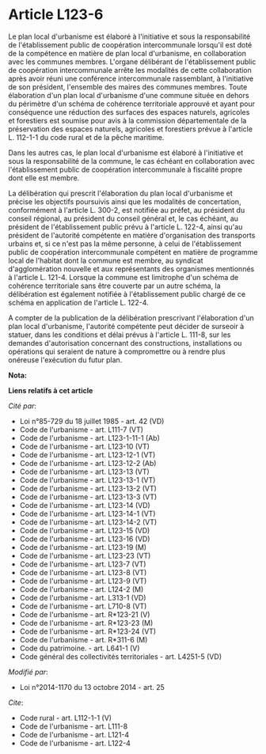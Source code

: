 # Article L123-6

Le plan local d'urbanisme est élaboré à l'initiative et sous la responsabilité de l'établissement public de coopération
intercommunale lorsqu'il est doté de la compétence en matière de plan local d'urbanisme, en collaboration avec les communes
membres. L'organe délibérant de l'établissement public de coopération intercommunale arrête les modalités de cette
collaboration après avoir réuni une conférence intercommunale rassemblant, à l'initiative de son président, l'ensemble des
maires des communes membres. Toute élaboration d'un plan local d'urbanisme d'une commune située en dehors du périmètre d'un
schéma de cohérence territoriale approuvé et ayant pour conséquence une réduction des surfaces des espaces naturels,
agricoles et forestiers est soumise pour avis à la commission départementale de la préservation des espaces naturels,
agricoles et forestiers prévue à l'article L. 112-1-1 du code rural et de la pêche maritime. 

Dans les autres cas, le plan local d'urbanisme est élaboré à l'initiative et sous la responsabilité de la commune, le cas
échéant en collaboration avec l'établissement public de coopération intercommunale à fiscalité propre dont elle est membre. 

La délibération qui prescrit l'élaboration du plan local d'urbanisme et précise les objectifs poursuivis ainsi que les
modalités de concertation, conformément à l'article L. 300-2, est notifiée au préfet, au président du conseil régional, au
président du conseil général et, le cas échéant, au président de l'établissement public prévu à l'article L. 122-4, ainsi
qu'au président de l'autorité compétente en matière d'organisation des transports urbains et, si ce n'est pas la même
personne, à celui de l'établissement public de coopération intercommunale compétent en matière de programme local de
l'habitat dont la commune est membre, au syndicat d'agglomération nouvelle et aux représentants des organismes mentionnés à
l'article L. 121-4. Lorsque la commune est limitrophe d'un schéma de cohérence territoriale sans être couverte par un autre
schéma, la délibération est également notifiée à l'établissement public chargé de ce schéma en application de l'article L.
122-4. 

A compter de la publication de la délibération prescrivant l'élaboration d'un plan local d'urbanisme, l'autorité compétente
peut décider de surseoir à statuer, dans les conditions et délai prévus à l'article L. 111-8, sur les demandes d'autorisation
concernant des constructions, installations ou opérations qui seraient de nature à compromettre ou à rendre plus onéreuse
l'exécution du futur plan.

**Nota:**



**Liens relatifs à cet article**

_Cité par_:

  - Loi n°85-729 du 18 juillet 1985 - art. 42 (VD)
  - Code de l'urbanisme - art. L111-7 (VT)
  - Code de l'urbanisme - art. L123-1-11-1 (Ab)
  - Code de l'urbanisme - art. L123-10 (VT)
  - Code de l'urbanisme - art. L123-12-1 (VT)
  - Code de l'urbanisme - art. L123-12-2 (Ab)
  - Code de l'urbanisme - art. L123-13 (VT)
  - Code de l'urbanisme - art. L123-13-1 (VT)
  - Code de l'urbanisme - art. L123-13-2 (VT)
  - Code de l'urbanisme - art. L123-13-3 (VT)
  - Code de l'urbanisme - art. L123-14 (VD)
  - Code de l'urbanisme - art. L123-14-1 (VT)
  - Code de l'urbanisme - art. L123-14-2 (VT)
  - Code de l'urbanisme - art. L123-15 (VD)
  - Code de l'urbanisme - art. L123-16 (VD)
  - Code de l'urbanisme - art. L123-19 (M)
  - Code de l'urbanisme - art. L123-23 (VT)
  - Code de l'urbanisme - art. L123-7 (VT)
  - Code de l'urbanisme - art. L123-8 (VT)
  - Code de l'urbanisme - art. L123-9 (VT)
  - Code de l'urbanisme - art. L124-2 (M)
  - Code de l'urbanisme - art. L313-1 (VD)
  - Code de l'urbanisme - art. L710-8 (VT)
  - Code de l'urbanisme - art. R*123-21 (V)
  - Code de l'urbanisme - art. R*123-23 (M)
  - Code de l'urbanisme - art. R*123-24 (VT)
  - Code de l'urbanisme - art. R*311-6 (M)
  - Code du patrimoine. - art. L641-1 (V)
  - Code général des collectivités territoriales - art. L4251-5 (VD)

_Modifié par_:

  - Loi n°2014-1170 du 13 octobre 2014 - art. 25

_Cite_:

  - Code rural - art. L112-1-1 (V)
  - Code de l'urbanisme - art. L111-8
  - Code de l'urbanisme - art. L121-4
  - Code de l'urbanisme - art. L122-4
